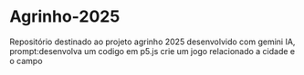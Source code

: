 # Agrinho-2025
Repositório destinado ao projeto agrinho 2025
desenvolvido com gemini IA, prompt:desenvolva um codigo em p5.js crie um jogo relacionado a cidade e o campo
